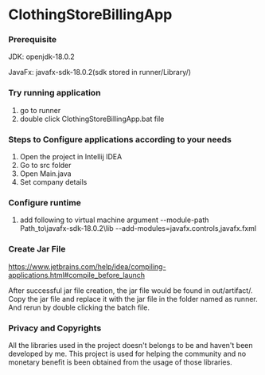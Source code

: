 # ClothingStoreBillingApp

### Prerequisite

JDK: openjdk-18.0.2

JavaFx: javafx-sdk-18.0.2(sdk stored in runner/Library/)

### Try running application

1. go to runner
2. double click ClothingStoreBillingApp.bat file

### Steps to Configure applications according to your needs

1. Open the project in Intellij IDEA
2. Go to src folder
4. Open Main.java
5. Set company details

### Configure runtime

1. add following to virtual machine argument
  --module-path Path_to\javafx-sdk-18.0.2\lib --add-modules=javafx.controls,javafx.fxml
  
### Create Jar File

https://www.jetbrains.com/help/idea/compiling-applications.html#compile_before_launch

After successful jar file creation, the jar file would be found in out/artifact/. Copy the jar file and replace it with the jar file in the folder named as runner. And rerun by double clicking the batch file.

### Privacy and Copyrights

All the libraries used in the project doesn't belongs to be and haven't been developed by me. This project is used for helping the community and no monetary benefit is been obtained from the usage of those libraries.
